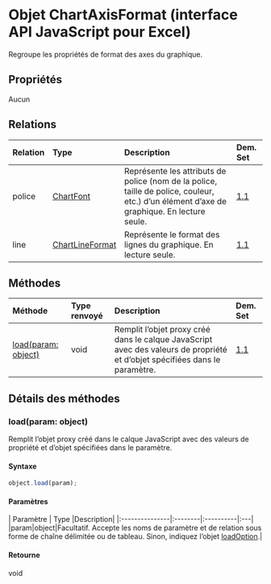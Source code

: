 # <a name="chartaxisformat-object-javascript-api-for-excel"></a>Objet ChartAxisFormat (interface API JavaScript pour Excel)

Regroupe les propriétés de format des axes du graphique.

## <a name="properties"></a>Propriétés

Aucun

## <a name="relationships"></a>Relations
| Relation | Type   |Description| Dem. Set|
|:---------------|:--------|:----------|:----|
|police|[ChartFont](chartfont.md)|Représente les attributs de police (nom de la police, taille de police, couleur, etc.) d’un élément d’axe de graphique. En lecture seule.|[1.1](../requirement-sets/excel-api-requirement-sets.md)|
|line|[ChartLineFormat](chartlineformat.md)|Représente le format des lignes du graphique. En lecture seule.|[1.1](../requirement-sets/excel-api-requirement-sets.md)|

## <a name="methods"></a>Méthodes

| Méthode           | Type renvoyé    |Description| Dem. Set|
|:---------------|:--------|:----------|:----|
|[load(param: object)](#loadparam-object)|void|Remplit l’objet proxy créé dans le calque JavaScript avec des valeurs de propriété et d’objet spécifiées dans le paramètre.|[1.1](../requirement-sets/excel-api-requirement-sets.md)|

## <a name="method-details"></a>Détails des méthodes


### <a name="loadparam-object"></a>load(param: object)
Remplit l’objet proxy créé dans le calque JavaScript avec des valeurs de propriété et d’objet spécifiées dans le paramètre.

#### <a name="syntax"></a>Syntaxe
```js
object.load(param);
```

#### <a name="parameters"></a>Paramètres
| Paramètre    | Type   |Description|
|:---------------|:--------|:----------|:---|
|param|object|Facultatif. Accepte les noms de paramètre et de relation sous forme de chaîne délimitée ou de tableau. Sinon, indiquez l’objet [loadOption](loadoption.md).|

#### <a name="returns"></a>Retourne
void
